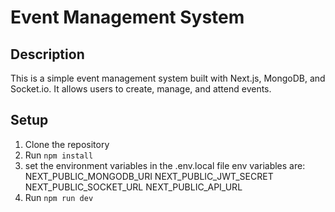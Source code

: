# Event Management System

## Description

This is a simple event management system built with Next.js, MongoDB, and Socket.io. It allows users to create, manage, and attend events.

## Setup

1. Clone the repository
2. Run `npm install`
3. set the environment variables in the .env.local file
env variables are:
NEXT_PUBLIC_MONGODB_URI
NEXT_PUBLIC_JWT_SECRET
NEXT_PUBLIC_SOCKET_URL
NEXT_PUBLIC_API_URL
4. Run `npm run dev`


